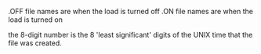 .OFF file names are when the load is turned off
.ON file names are when the load is turned on

the 8-digit number is the 8 'least significant' digits of the UNIX time that the file was created. 
